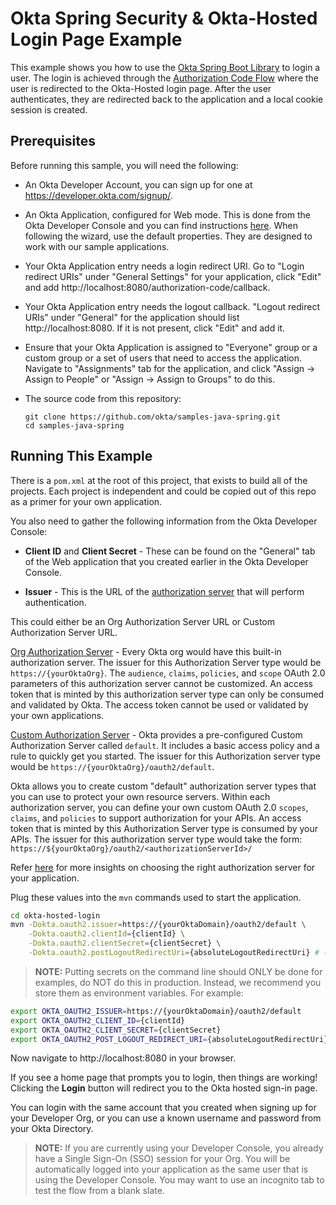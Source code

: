 # Okta Spring Security & Okta-Hosted Login Page Example

This example shows you how to use the [Okta Spring Boot Library][] to login a user.  The login is achieved through the [Authorization Code Flow][] where the user is redirected to the Okta-Hosted login page.  After the user authenticates, they are redirected back to the application and a local cookie session is created.


## Prerequisites

Before running this sample, you will need the following:

* An Okta Developer Account, you can sign up for one at https://developer.okta.com/signup/.
* An Okta Application, configured for Web mode. This is done from the Okta Developer Console and you can find instructions [here][OIDC Web Application Setup Instructions].  When following the wizard, use the default properties.  They are designed to work with our sample applications.
* Your Okta Application entry needs a login redirect URI. Go to "Login redirect URIs" under "General Settings" for your application, click "Edit" and add http://localhost:8080/authorization-code/callback.
* Your Okta Application entry needs the logout callback. "Logout redirect URIs" under "General" for the application should list http://localhost:8080. If it is not present, click "Edit" and add it.
* Ensure that your Okta Application is assigned to "Everyone" group or a custom group or a set of users that need to access the application. Navigate to "Assignments" tab for the application, and click "Assign -> Assign to People" or "Assign -> Assign to Groups" to do this.
* The source code from this repository:

    ```
    git clone https://github.com/okta/samples-java-spring.git
    cd samples-java-spring
    ```

## Running This Example

There is a `pom.xml` at the root of this project, that exists to build all of the projects.  Each project is independent and could be copied out of this repo as a primer for your own application.

You also need to gather the following information from the Okta Developer Console:

- **Client ID** and **Client Secret** - These can be found on the "General" tab of the Web application that you created earlier in the Okta Developer Console.

- **Issuer** - This is the URL of the [authorization server](https://developer.okta.com/docs/concepts/auth-servers/#available-authorization-server-types) that will perform authentication.

This could either be an Org Authorization Server URL or Custom Authorization Server URL. 

[Org Authorization Server](https://developer.okta.com/docs/concepts/auth-servers/#org-authorization-server) - Every Okta org would have this built-in authorization server. The issuer for this Authorization Server type would be `https://{yourOktaOrg}`. The `audience`, `claims`, `policies`, and `scope` OAuth 2.0 parameters of this authorization server cannot be customized. An access token that is minted by this authorization server type can only be consumed and validated by Okta. The access token cannot be used or validated by your own applications.

[Custom Authorization Server](https://developer.okta.com/docs/concepts/auth-servers/#custom-authorization-server) - Okta provides a pre-configured Custom Authorization Server called `default`. It includes a basic access policy and a rule to quickly get you started. The issuer for this Authorization server type would be `https://{yourOktaOrg}/oauth2/default`.

Okta allows you to create custom "default" authorization server types that you can use to protect your own resource servers. Within each authorization server, you can define your own custom OAuth 2.0 `scopes`, `claims`, and `policies` to support authorization for your APIs. An access token that is minted by this Authorization Server type is consumed by your APIs. The issuer for this authorization server type would take the form: `https://${yourOktaOrg}/oauth2/<authorizationServerId>/`

Refer [here](https://developer.okta.com/docs/concepts/auth-servers/#which-authorization-server-should-you-use) for more insights on choosing the right authorization server for your application.

Plug these values into the `mvn` commands used to start the application.

```bash
cd okta-hosted-login
mvn -Dokta.oauth2.issuer=https://{yourOktaDomain}/oauth2/default \
    -Dokta.oauth2.clientId={clientId} \
    -Dokta.oauth2.clientSecret={clientSecret} \
    -Dokta.oauth2.postLogoutRedirectUri={absoluteLogoutRedirectUri} # (optional) configure this property to enable SSO logout.
```

> **NOTE:** Putting secrets on the command line should ONLY be done for examples, do NOT do this in production. Instead, we recommend you store them as environment variables. For example:

```bash
export OKTA_OAUTH2_ISSUER=https://{yourOktaDomain}/oauth2/default
export OKTA_OAUTH2_CLIENT_ID={clientId}
export OKTA_OAUTH2_CLIENT_SECRET={clientSecret}
export OKTA_OAUTH2_POST_LOGOUT_REDIRECT_URI={absoluteLogoutRedirectUri}
```

Now navigate to http://localhost:8080 in your browser.

If you see a home page that prompts you to login, then things are working!  Clicking the **Login** button will redirect you to the Okta hosted sign-in page.

You can login with the same account that you created when signing up for your Developer Org, or you can use a known username and password from your Okta Directory.

> **NOTE:** If you are currently using your Developer Console, you already have a Single Sign-On (SSO) session for your Org.  You will be automatically logged into your application as the same user that is using the Developer Console.  You may want to use an incognito tab to test the flow from a blank slate.

[Okta Spring Boot Library]: https://github.com/okta/okta-spring-boot
[OIDC Web Application Setup Instructions]: https://developer.okta.com/authentication-guide/implementing-authentication/auth-code#1-setting-up-your-application
[Authorization Code Flow]: https://developer.okta.com/authentication-guide/implementing-authentication/auth-code
